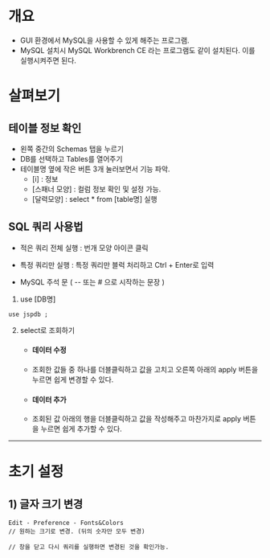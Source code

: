 # 개요 
- GUI 환경에서 MySQL을 사용할 수 있게 해주는 프로그램. 
- MySQL 설치시 MySQL Workbrench CE 라는 프로그램도 같이 설치된다. 이를 실행시켜주면 된다. 

# 살펴보기 

## 테이블 정보 확인
- 왼쪽 중간의 Schemas 탭을 누르기
- DB를 선택하고 Tables를 열어주기 
- 테이블명 옆에 작은 버튼 3개 눌러보면서 기능 파악. 
  - [i] : 정보
  - [스패너 모양] : 컬럼 정보 확인 및 설정 가능.
  - [달력모양] : select * from [table명] 실행 

## SQL 쿼리 사용법
- 적은 쿼리 전체 실행 : 번개 모양 아이콘 클릭
- 특정 쿼리만 실행 : 특정 쿼리만 블럭 처리하고 Ctrl + Enter로 입력 

- MySQL 주석 문 ( -- 또는 # 으로 시작하는 문장 ) 

1) use [DB명]  
```
use jspdb ; 
```
2) select로 조회하기 
 
    -  #### 데이터 수정 
    -  조회한 값들 중 하나를 더블클릭하고 값을 고치고 오른쪽 아래의 apply 버튼을 누르면 쉽게 변경할 수 있다. 
    -  #### 데이터 추가
    -  조회된 값 아래의 행을 더블클릭하고 값을 작성해주고 마찬가지로 apply 버튼을 누르면 쉽게 추가할 수 있다. 


----
# 초기 설정 
## 1) 글자 크기 변경
```
Edit - Preference - Fonts&Colors
// 원하는 크기로 변경. (뒤의 숫자만 모두 변경) 

// 창을 닫고 다시 쿼리를 실행하면 변경된 것을 확인가능. 
```


